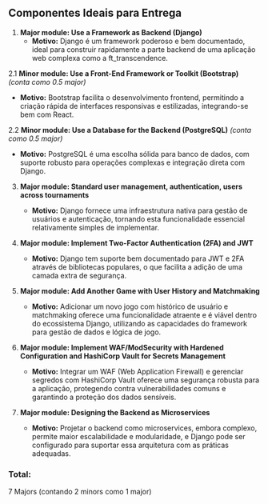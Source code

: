 ## Componentes Ideais para Entrega

1. **Major module: Use a Framework as Backend (Django)**
   - **Motivo:** Django é um framework poderoso e bem documentado, ideal para construir rapidamente a parte backend de uma aplicação web complexa como a ft_transcendence.

2.1 **Minor module: Use a Front-End Framework or Toolkit (Bootstrap)** *(conta como 0.5 major)*
   - **Motivo:** Bootstrap facilita o desenvolvimento frontend, permitindo a criação rápida de interfaces responsivas e estilizadas, integrando-se bem com React.

2.2 **Minor module: Use a Database for the Backend (PostgreSQL)** *(conta como 0.5 major)*
   - **Motivo:** PostgreSQL é uma escolha sólida para banco de dados, com suporte robusto para operações complexas e integração direta com Django.

3. **Major module: Standard user management, authentication, users across tournaments**
   - **Motivo:** Django fornece uma infraestrutura nativa para gestão de usuários e autenticação, tornando esta funcionalidade essencial relativamente simples de implementar.

4. **Major module: Implement Two-Factor Authentication (2FA) and JWT**
   - **Motivo:** Django tem suporte bem documentado para JWT e 2FA através de bibliotecas populares, o que facilita a adição de uma camada extra de segurança.

5. **Major module: Add Another Game with User History and Matchmaking**
   - **Motivo:** Adicionar um novo jogo com histórico de usuário e matchmaking oferece uma funcionalidade atraente e é viável dentro do ecossistema Django, utilizando as capacidades do framework para gestão de dados e lógica de jogo.

6. **Major module: Implement WAF/ModSecurity with Hardened Configuration and HashiCorp Vault for Secrets Management**
   - **Motivo:** Integrar um WAF (Web Application Firewall) e gerenciar segredos com HashiCorp Vault oferece uma segurança robusta para a aplicação, protegendo contra vulnerabilidades comuns e garantindo a proteção dos dados sensíveis.

7. **Major module: Designing the Backend as Microservices**
   - **Motivo:** Projetar o backend como microservices, embora complexo, permite maior escalabilidade e modularidade, e Django pode ser configurado para suportar essa arquitetura com as práticas adequadas.

### Total:
7 Majors (contando 2 minors como 1 major)
